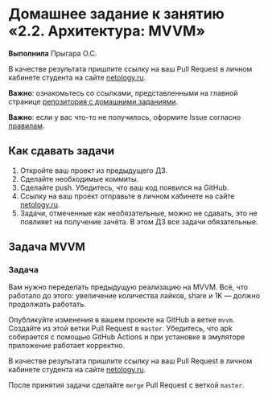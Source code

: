 # Домашнее задание к занятию «2.2. Архитектура: MVVM»
**Выполнила** Прыгара О.С.

В качестве результата пришлите ссылку на ваш Pull Request в личном кабинете студента на сайте [netology.ru](https://netology.ru).

**Важно**: ознакомьтесь со ссылками, представленными на главной странице [репозитория с домашними заданиями](../README.md).

**Важно**: если у вас что-то не получилось, оформите Issue согласно [правилам](../report-requirements.md).

## Как сдавать задачи

1. Откройте ваш проект из предыдущего ДЗ.
1. Сделайте необходимые коммиты.
1. Сделайте push. Убедитесь, что ваш код появился на GitHub.
1. Ссылку на ваш проект отправьте в личном кабинете на сайте [netology.ru](https://netology.ru).
1. Задачи, отмеченные как необязательные, можно не сдавать, это не повлияет на получение зачёта. В этом ДЗ все задачи обязательные.

## Задача MVVM

### Задача

Вам нужно переделать предыдущую реализацию на MVVM. Всё, что работало до этого: увеличение количества лайков, share и 1K — должно продолжать работать.

Опубликуйте изменения в вашем проекте на GitHub в ветке `mvvm`. Создайте из этой ветки Pull Request в `master`. Убедитесь, что apk собирается с помощью GitHub Actions и при установке в эмуляторе приложение работает корректно.

В качестве результата пришлите ссылку на ваш Pull Request в личном кабинете студента на сайте [netology.ru](https://netology.ru).

После принятия задачи сделайте `merge` Pull Request c веткой `master`.
